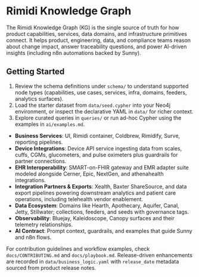 # Rimidi Knowledge Graph

The Rimidi Knowledge Graph (KG) is the single source of truth for how product capabilities, services, data domains, and infrastructure primitives connect. It helps product, engineering, data, and compliance teams reason about change impact, answer traceability questions, and power AI-driven insights (including n8n automations backed by Sunny).

## Getting Started
1. Review the schema definitions under `schema/` to understand supported node types (capabilities, use cases, services, infra, domains, feeders, analytics surfaces).
2. Load the starter dataset from `data/seed.cypher` into your Neo4j environment, or inspect the declarative YAML in `data/` for richer context.
3. Explore curated queries in `queries/` or run ad-hoc Cypher using the examples in `ai/examples.md`.

- **Business Services**: UI, Rimidi container, Coldbrew, Rimidify, Surve, reporting pipelines.
- **Device Integrations**: Device API service ingesting data from scales, cuffs, CGMs, glucometers, and pulse oximeters plus guardrails for partner connections.
- **EHR Interoperability**: SMART-on-FHIR gateway and EMR adapter suite modeled alongside Cerner, Epic, NextGen, and athenahealth integrations.
- **Integration Partners & Exports**: Xealth, Baxter ShareSource, and data export pipelines powering downstream analytics and patient care operations, including telehealth vendor enablement.
- **Data Ecosystem**: Domains like Hearth, Apothecary, Aquifer, Canal, Jetty, Stillwater; collections, feeders, and seeds with governance tags.
- **Observability**: Bluejay, Kaleidoscope, Canopy surfaces and their telemetry relationships.
- **AI Contract**: Prompt context, guardrails, and examples that guide Sunny and n8n flows.

For contribution guidelines and workflow examples, check `docs/CONTRIBUTING.md` and `docs/playbook.md`. Release-driven enhancements are recorded in `data/business_logic.yaml` with `release_date` metadata sourced from product release notes.
